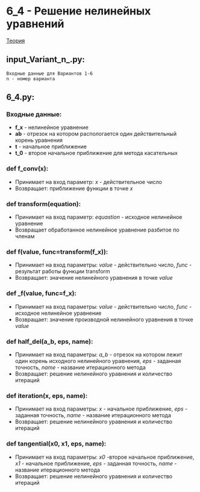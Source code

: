 # 6_4 - Решение нелинейных уравнений
[Teория](https://mathhelpplanet.com/static.php?p=metody-resheniya-nelineynykh-uravneniy)
## input_Variant_n_.py:
    Входные данные для Вариантов 1-6
    n - номер варианта
## 6_4.py:
### Входные данные:
   - **f_x** - нелинейное уравнение
   - **ab** - отрезок на котором распологается один действительный корень уравнения
   - **t** - начальное приближение
   - **t_0** - второе начальное приближение для метода касательных
### def f_conv(x):
   - Принимает на вход параметр: *x* - действительное число
   - Возвращает: приближение функции в точке *x*
### def transform(equation):
   - Принимает на вход параметр: *equastion* - исходное нелинейное уравнение
   - Возвращает обработанное нелинейное уравнение разбитое по членам
### def f(value, func=transform(f_x)):
   - Принимает на вход параметры: *value* - действительно число, *func* - результат работы функции transform
   - Возвращает: значение нелинейного уравнения в точке *value*
### def _f(value, func=f_x):
   - Принимает на вход параметры: *value* - действительно число, *func* - исходное нелинейное уравнение
   - Возвращает: значение производной нелинейного уравнения в точке *value*
### def half_del(a_b, eps, name):
   - Принимает на вход параметры: *a_b* - отрезок на котором лежит один корень исходного нелинейного уравнения, *eps* - заданная точность, *name* - название итерационного метода
   - Возвращает: решение нелинейного уравнения и количество итераций
### def iteration(x, eps, name):   
   - Принимает на вход параметры: *x* - начальное приближение, *eps* - заданная точность, *name* - название итерационного метода
   - Возвращает: решение нелинейного уравнения и количество итераций
### def tangential(x0, x1, eps, name):
   - Принимает на вход параметры: *x0*  -второе начальное приближение, *x1* - начальное приближение, *eps* - заданная точность, *name* - название итерационного метода
   - Возвращает: решение нелинейного уравнения и количество итераций
